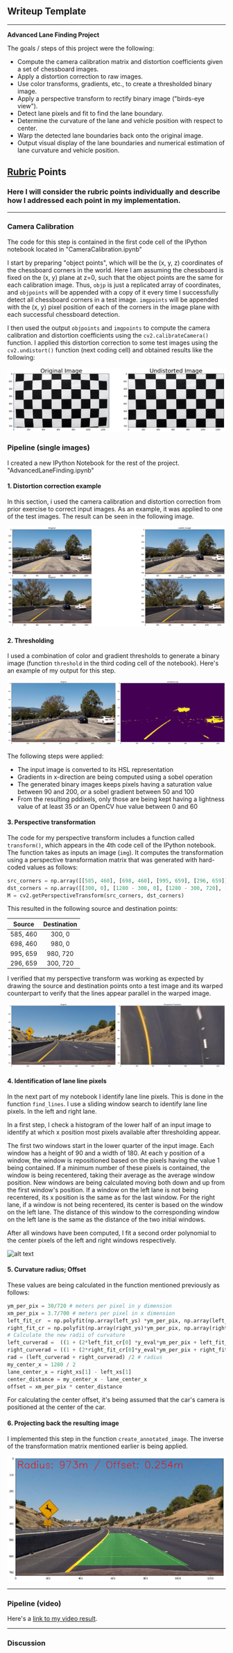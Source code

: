 ## Writeup Template


---

**Advanced Lane Finding Project**

The goals / steps of this project were the following:

* Compute the camera calibration matrix and distortion coefficients given a set of chessboard images.
* Apply a distortion correction to raw images.
* Use color transforms, gradients, etc., to create a thresholded binary image.
* Apply a perspective transform to rectify binary image ("birds-eye view").
* Detect lane pixels and fit to find the lane boundary.
* Determine the curvature of the lane and vehicle position with respect to center.
* Warp the detected lane boundaries back onto the original image.
* Output visual display of the lane boundaries and numerical estimation of lane curvature and vehicle position.

[//]: # (Image References)

[undistorted]: ./writeup/undistorted.png "Undistorted"
[undistorted2]: ./writeup/undistorted2.png "Undistorted"
[threshold]: ./writeup/threshold.png "Thresholding"
[lineident]: ./writeup/line_ident.png "Line identification"

[transform]: ./writeup/transform.png "Perspective transform"
[backprojected]: ./writeup/backprojected.png "Projected back"

[image5]: ./examples/color_fit_lines.jpg "Fit Visual"
[image6]: ./examples/example_output.jpg "Output"
[video1]: ./project_video.mp4 "Video"

## [Rubric](https://review.udacity.com/#!/rubrics/571/view) Points

### Here I will consider the rubric points individually and describe how I addressed each point in my implementation.  

---

### Camera Calibration


The code for this step is contained in the first code cell of the IPython notebook located in "CameraCalibration.ipynb"

I start by preparing "object points", which will be the (x, y, z) coordinates of the chessboard corners in the world. Here I am assuming the chessboard is fixed on the (x, y) plane at z=0, such that the object points are the same for each calibration image.  Thus, `objp` is just a replicated array of coordinates, and `objpoints` will be appended with a copy of it every time I successfully detect all chessboard corners in a test image.  `imgpoints` will be appended with the (x, y) pixel position of each of the corners in the image plane with each successful chessboard detection.  

I then used the output `objpoints` and `imgpoints` to compute the camera calibration and distortion coefficients using the `cv2.calibrateCamera()` function.  I applied this distortion correction to some test images using the `cv2.undistort()` function (next coding cell) and obtained results like the following: 

![alt text][undistorted]

### Pipeline (single images)

I created a new IPython Notebook for the rest of the project. "AdvancedLaneFinding.ipynb"

#### 1. Distortion correction example
In this section, i used the camera calibration and distortion correction from prior exercise to correct input images. As an example, it was applied to one of the test images. The result can be seen in the following image.

![alt text][undistorted2]

#### 2. Thresholding

I used a combination of color and gradient thresholds to generate a binary image (function `threshold` in the third coding cell of the notebook).  Here's an example of my output for this step. 

![alt text][threshold]

The following steps were applied: 

* The input image is converted to its HSL representation
* Gradients in x-direction are being computed using a sobel operation
* The generated binary images keeps pixels having a saturation value between 90 and 200, *or* a sobel gradient between 50 and 100
* From the resulting pddixels, only those are being kept having a lightness value of at least 35 *or* an OpenCV hue value between 0 and 60

#### 3. Perspective transformation

The code for my perspective transform includes a function called `transform()`, which appears in the 4th code cell of the IPython notebook.  The function takes as inputs an image (`img`). It computes the transformation using a perspective transformation matrix that was generated with hard-coded values as follows:

```python
src_corners = np.array([[585, 460], [698, 460], [995, 659], [296, 659]], np.float32) #2 686
dst_corners = np.array([[300, 0], [1280 - 300, 0], [1280 - 300, 720], [300, 720]], np.float32)
M = cv2.getPerspectiveTransform(src_corners, dst_corners)
```

This resulted in the following source and destination points:

| Source        | Destination   | 
|:-------------:|:-------------:| 
| 585, 460      | 300, 0        | 
| 698, 460      | 980, 0         |
| 995, 659      | 980, 720      |
| 296, 659      | 300, 720        |

I verified that my perspective transform was working as expected by drawing the source and destination points onto a test image and its warped counterpart to verify that the lines appear parallel in the warped image.

![alt text][transform]

#### 4. Identification of lane line pixels

In the next part of my notebook I identify lane line pixels. This is done in the function `find_lines`. I use a sliding window search to identify lane line pixels. In the left and right lane.

In a first step, I check a histogram of the lower half of an input image to identify at which x position most pixels available after thresholding appear. 

The first two windows start in the lower quarter of the input image. Each window has a height of 90 and a width of 180. At each y position of a window, the window is repositioned based on the pixels having the value 1 being contained. If a minimum number of these pixels is contained, the window is being recentered, taking their average as the average window position.  New windows are being calculated moving both down and up from the first window's position. If a window on the left lane is not being recentered, its x position is the same as for the last window. For the right lane, if a window is not being recentered, its center is based on the window on the left lane. The distance of this window to the corresponding window on the left lane is the same as the distance of the two initial windows.


After all windows have been computed, I fit a second order polynomial to the center pixels of the left and right windows respectively.

![alt text][lineident]

#### 5. Curvature radius; Offset

These values are being calculated in the function mentioned previously as follows:

```python
ym_per_pix = 30/720 # meters per pixel in y dimension
xm_per_pix = 3.7/700 # meters per pixel in x dimension
left_fit_cr  = np.polyfit(np.array(left_ys) *ym_per_pix, np.array(left_xs) *xm_per_pix, 2)
right_fit_cr = np.polyfit(np.array(right_ys)*ym_per_pix, np.array(right_xs)*xm_per_pix, 2)
# Calculate the new radii of curvature
left_curverad =  ((1 + (2*left_fit_cr[0] *y_eval*ym_per_pix + left_fit_cr[1])**2)**1.5)  / np.absolute(2*left_fit_cr[0])
right_curverad = ((1 + (2*right_fit_cr[0]*y_eval*ym_per_pix + right_fit_cr[1])**2)**1.5) / np.absolute(2*right_fit_cr[0])
rad = (left_curverad + right_curverad) /2 # radius
my_center_x = 1280 / 2
lane_center_x = right_xs[1] - left_xs[1]  
center_distance = my_center_x - lane_center_x
offset = xm_per_pix * center_distance
```
For calculating the center offset, it's being assumed that the car's camera is positioned at the center of the car.


#### 6. Projecting back the resulting image 

I implemented this step in the function `create_annotated_image`. The inverse of the transformation matrix mentioned earlier is being applied.

![alt text][backprojected]


---

### Pipeline (video)


Here's a [link to my video result](./output_project_video.mp4).

---

### Discussion



